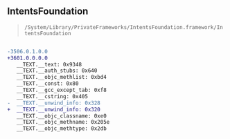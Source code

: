 ## IntentsFoundation

> `/System/Library/PrivateFrameworks/IntentsFoundation.framework/IntentsFoundation`

```diff

-3506.0.1.0.0
+3601.0.0.0.0
   __TEXT.__text: 0x9348
   __TEXT.__auth_stubs: 0x640
   __TEXT.__objc_methlist: 0xbd4
   __TEXT.__const: 0x80
   __TEXT.__gcc_except_tab: 0xf8
   __TEXT.__cstring: 0x405
-  __TEXT.__unwind_info: 0x328
+  __TEXT.__unwind_info: 0x320
   __TEXT.__objc_classname: 0xe0
   __TEXT.__objc_methname: 0x205e
   __TEXT.__objc_methtype: 0x2db

```
